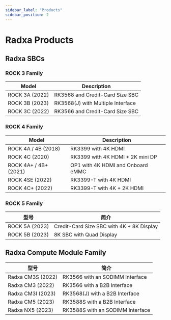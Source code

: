 ```yaml
---
sidebar_label: "Products"
sidebar_position: 2
---
```


# Radxa Products

## Radxa SBCs

### ROCK 3 Family

| Model          | Description                       |
| -------------- | --------------------------------- |
| ROCK 3A (2022) | RK3568 and Credit-Card Size SBC   |
| ROCK 3B (2023) | RK3568(J) with Multiple Interface |
| ROCK 3C (2022) | RK3566 and Credit-Card Size SBC   |

### ROCK 4 Family

| Model                 | Description                       |
| --------------------- | --------------------------------- |
| ROCK 4A / 4B (2018)   | RK3399 with 4K HDMI               |
| ROCK 4C (2020)        | RK3399 with 4K HDMI + 2K mini DP  |
| ROCK 4A+ / 4B+ (2021) | OP1 with 4K HDMI and Onboard eMMC |
| ROCK 4SE (2022)       | RK3399-T with 4K HDMI             |
| ROCK 4C+ (2022)       | RK3399-T with 4K + 2K HDMI        |

### ROCK 5 Family

| 型号           | 简介                                      |
| -------------- | ----------------------------------------- |
| ROCK 5A (2023) | Credit-Card Size SBC with 4K + 8K Display |
| ROCK 5B (2023) | 8K SBC with Quad Display                  |

## Radxa Compute Module Family

| 型号              | 简介                             |
| ----------------- | -------------------------------- |
| Radxa CM3S (2022) | RK3566 with an SODIMM Interface  |
| Radxa CM3 (2022)  | RK3566 with a B2B Interface      |
| Radxa CM3I (2023) | RK3568(J) with a B2B Interface   |
| Radxa CM5 (2023)  | RK3588S with a B2B Interface     |
| Radxa NX5 (2023)  | RK3588S with an SODIMM Interface |

